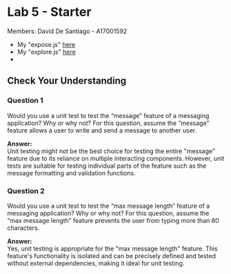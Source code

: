 # Lab 5 - Starter

Members: David De Santiago - A17001592

- My "expose.js" [here](expose.html)
- My "explore.js" [here](explore.html)
- 
## Check Your Understanding

### Question 1
Would you use a unit test to test the “message” feature of a messaging application? Why or why not? For this question, assume the “message” feature allows a user to write and send a message to another user.

**Answer:**  
Unit testing might not be the best choice for testing the entire "message" feature due to its reliance on multiple interacting components. However, unit tests are suitable for testing individual parts of the feature such as the message formatting and validation functions.

### Question 2
Would you use a unit test to test the “max message length” feature of a messaging application? Why or why not? For this question, assume the “max message length” feature prevents the user from typing more than 80 characters.

**Answer:**  
Yes, unit testing is appropriate for the "max message length" feature. This feature's functionality is isolated and can be precisely defined and tested without external dependencies, making it ideal for unit testing.
